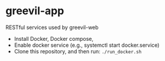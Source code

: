 # greevil-app
RESTful services used by greevil-web

- Install Docker, Docker compose, 
- Enable docker service (e.g., systemctl start docker.service)
- Clone this repository, and then run: ```./run_docker.sh```
